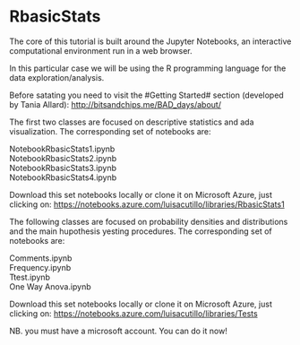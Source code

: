 # RbasicStats
The core of this tutorial is built around the Jupyter Notebooks, an interactive computational environment run in a web browser.

In this particular case we will be using the R programming language for the data exploration/analysis.

Before satating you need to visit the #Getting Started# section (developed by Tania Allard):
http://bitsandchips.me/BAD_days/about/

The first two classes are focused on descriptive statistics and ada visualization. The corresponding set of notebooks are: <br>

NotebookRbasicStats1.ipynb <br>
NotebookRbasicStats2.ipynb <br>
NotebookRbasicStats3.ipynb <br>
NotebookRbasicStats4.ipynb <br>


Download this set notebooks locally or clone it on Microsoft Azure, just clicking on:
https://notebooks.azure.com/luisacutillo/libraries/RbasicStats1

The following classes are focused on probability densities and distributions and the main hupothesis yesting procedures. The corresponding set of notebooks are:<br>

Comments.ipynb <br>
Frequency.ipynb <br>
Ttest.ipynb <br>
One Way Anova.ipynb <br>

Download this set notebooks locally or clone it on Microsoft Azure, just clicking on:
https://notebooks.azure.com/luisacutillo/libraries/Tests

NB. you must have a microsoft account. You can do it now!

